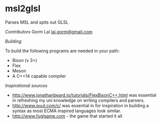 # msl2glsl
Parses MSL and spits out GLSL

*Contributors*
Gorm Lai <lai.gorm@gmail.com>

*Building*

To build the following programs are needed in your path:
* Bison (v 3+)
* Flex
* Meson
* A C++14 capable compiler


*Inspirational sources*

* http://www.jonathanbeard.io/tutorials/FlexBisonC++.html was essential in refreshing my uni knowledge on writing compilers and parsers.
* http://www.quut.com/c/ was essential in for inspiration in building a syntax as most ECMA inspired languages look similar.
* http://www.fuglgame.com - the game that started it all

